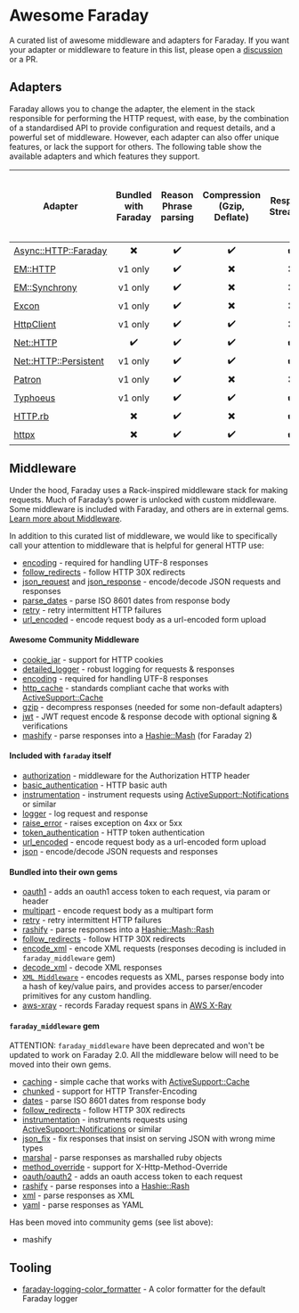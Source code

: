 # Awesome Faraday

A curated list of awesome middleware and adapters for Faraday.
If you want your adapter or middleware to feature in this list, please open a [discussion](https://github.com/lostisland/awesome-faraday/discussions) or a PR.

## Adapters

Faraday allows you to change the adapter, the element in the stack responsible for performing the HTTP request, with ease, by the combination of a standardised API to provide configuration and request details, and a powerful set of middleware.
However, each adapter can also offer unique features, or lack the support for others.
The following table show the available adapters and which features they support.

| Adapter | Bundled with Faraday | Reason Phrase parsing | Compression (Gzip, Deflate) | Response Streaming | Parallel Requests | GET, HEAD, DELETE, TRACE Request Body | HEAD Response Body | TRACE Method | Local Socket Binding |
| ----------------------- |  :---:  | :----: | :----: | :----: | :----: | :----: | :----: | :----: | :----: |
| [Async::HTTP::Faraday]  |   ✖️    |   ✔️   |   ✔️   |   ✔️   |   ✔️   |   ✔️   |   ✔️   |   ✔️   |   ✔️   |
| [EM::HTTP]              | v1 only |   ✔️   |   ✖️   |   ✖️   |   ✔️   |   ✔️   |   ✖️   |   ✔️   |   ✔️   |
| [EM::Synchrony]         | v1 only |   ✔️   |   ✖️   |   ✖️   |   ✔️   |   ✔️   |   ✖️   |   ✔️   |   ✔️   |
| [Excon]                 | v1 only |   ✔️   |   ✖️   |   ✖️   |   ✖️   |   ✔️   |   ✔️   |   ✔️   |   ✖️   |
| [HttpClient]            | v1 only |   ✔️   |   ✔️   |   ✖️   |   ✖️   |   ✔️   |   ✔️   |   ✔️   |   ✔️   |
| [Net::HTTP]             |   ✔️     |   ✔️   |   ✔️   |   ✔️   |   ✖️   |   ✔️   |   ✔️   |   ✔️   |   ✖️   |
| [Net::HTTP::Persistent] | v1 only |   ✔️   |   ✔️   |   ✔️   |   ✖️   |   ✔️   |   ✔️   |   ✔️   |   ✖️   |
| [Patron]                | v1 only |   ✔️   |   ✖️   |   ✖️   |   ✖️   |   ✖️   |   ✔️   |   ✖️   |   ✖️   |
| [Typhoeus]              | v1 only |   ✔️   |   ✔️   |   ✔️   |   ✔️   |   ✔️   |   ✔️   |   ✔️   |   ✖️   |
| [HTTP.rb]               |   ✖️     |   ✔️   |   ✖️   |   ✔️   |   ✖️   |   ✔️   |   ✖️   |   ✔️   |   ✔️   |
| [httpx]                 |   ✖️     |   ✔️   |   ✔️   |   ✔️   |   ✔️   |   ✔️   |   ✔️   |   ✔️   |   ✔️   |

## Middleware

Under the hood, Faraday uses a Rack-inspired middleware stack for making requests. Much of Faraday’s power is unlocked with custom middleware. Some middleware is included with Faraday, and others are in external gems. [Learn more about Middleware](https://lostisland.github.io/faraday/#/middleware/index).

In addition to this curated list of middleware, we would like to specifically call your attention to middleware that is helpful for general HTTP use:

- [encoding](https://github.com/ma2gedev/faraday-encoding) - required for handling UTF-8 responses
- [follow_redirects](https://github.com/tisba/faraday-follow-redirects) - follow HTTP 30X redirects
- [json_request](https://lostisland.github.io/faraday/#/middleware/included/json?id=json-requests) and [json_response](https://lostisland.github.io/faraday/#/middleware/included/json?id=json-responses) - encode/decode JSON requests and responses
- [parse_dates](https://github.com/AlexWayfer/faraday-parse_dates) - parse ISO 8601 dates from response body
- [retry](https://github.com/lostisland/faraday-retry) - retry intermittent HTTP failures
- [url_encoded](https://lostisland.github.io/faraday/#/middleware/included/url-encoding) - encode request body as a url-encoded form upload

#### Awesome Community Middleware

- [cookie_jar](https://github.com/miyagawa/faraday-cookie_jar) - support for HTTP cookies
- [detailed_logger](https://github.com/envylabs/faraday-detailed_logger) - robust logging for requests & responses
- [encoding](https://github.com/ma2gedev/faraday-encoding) - required for handling UTF-8 responses
- [http_cache](https://github.com/sourcelevel/faraday-http-cache) - standards compliant cache that works with [ActiveSupport::Cache](https://api.rubyonrails.org/classes/ActiveSupport/Cache/Store.html)
- [gzip](https://github.com/bodrovis/faraday-gzip) - decompress responses (needed for some non-default adapters)
- [jwt](https://github.com/nov/faraday-jwt) - JWT request encode & response decode with optional signing & verifications
- [mashify](https://github.com/sue445/faraday-mashify) - parse responses into a [Hashie::Mash](https://github.com/hashie/hashie) (for Faraday 2)

#### Included with `faraday` itself

- [authorization](https://github.com/lostisland/faraday/blob/main/lib/faraday/request/authorization.rb) - middleware for the Authorization HTTP header
- [basic_authentication](https://lostisland.github.io/faraday/#/middleware/included/authentication?id=basic-authentication) - HTTP basic auth
- [instrumentation](https://lostisland.github.io/faraday/#/middleware/included/instrumentation) - instrument requests using [ActiveSupport::Notifications](https://api.rubyonrails.org/classes/ActiveSupport/Notifications.html) or similar
- [logger](https://lostisland.github.io/faraday/#/middleware/included/logging) - log request and response
- [raise_error](https://lostisland.github.io/faraday/#/middleware/included/raising-errors) - raises exception on 4xx or 5xx
- [token_authentication](https://lostisland.github.io/faraday/#/middleware/included/authentication) - HTTP token authentication
- [url_encoded](https://lostisland.github.io/faraday/#/middleware/included/url-encoding) - encode request body as a url-encoded form upload
- [json](https://github.com/lostisland/faraday_middleware) - encode/decode JSON requests and responses

#### Bundled into their own gems

- [oauth1](https://github.com/gemhome/faraday-oauth1) - adds an oauth1 access token to each request, via param or header
- [multipart](https://github.com/lostisland/faraday-multipart) - encode request body as a multipart form
- [retry](https://github.com/lostisland/faraday-retry) - retry intermittent HTTP failures
- [rashify](https://github.com/lostisland/faraday-rashify) - parse responses into a [Hashie::Mash::Rash](https://github.com/hashie/hashie)
- [follow_redirects](https://github.com/tisba/faraday-follow-redirects) - follow HTTP 30X redirects
- [encode_xml](https://github.com/AlexWayfer/faraday-encode_xml) - encode XML requests (responses decoding is included in `faraday_middleware` gem)
- [decode_xml](https://github.com/soberstadt/faraday-decode_xml) - decode XML responses
- [`XML Middleware`](https://github.com/gemhome/faraday-xml) - encodes requests as XML, parses response body into a hash of key/value pairs, and provides access to parser/encoder primitives for any custom handling.
- [aws-xray](https://github.com/jayzes/faraday-aws-xray) - records Faraday request spans in [AWS X-Ray](https://aws.amazon.com/xray/)

#### `faraday_middleware` gem

ATTENTION: `faraday_middleware` have been deprecated and won't be updated to work on Faraday 2.0.
All the middleware below will need to be moved into their own gems.

- [caching](https://github.com/lostisland/faraday_middleware/blob/main/docs/caching_responses.md) - simple cache that works with [ActiveSupport::Cache](https://api.rubyonrails.org/classes/ActiveSupport/Cache/Store.html)
- [chunked](https://github.com/lostisland/faraday_middleware/blob/main/lib/faraday_middleware/response/chunked.rb) - support for HTTP Transfer-Encoding
- [dates](https://github.com/lostisland/faraday_middleware/blob/main/lib/faraday_middleware/response/parse_dates.rb) - parse ISO 8601 dates from response body
- [follow_redirects](https://github.com/lostisland/faraday_middleware/blob/main/lib/faraday_middleware/response/follow_redirects.rb) - follow HTTP 30X redirects
- [instrumentation](https://github.com/lostisland/faraday_middleware/blob/main/lib/faraday_middleware/instrumentation.rb) - instruments requests using [ActiveSupport::Notifications](https://api.rubyonrails.org/classes/ActiveSupport/Notifications.html) or similar
- [json_fix](https://github.com/lostisland/faraday_middleware/blob/main/lib/faraday_middleware/response/parse_json.rb) - fix responses that insist on serving JSON with wrong mime types
- [marshal](https://github.com/lostisland/faraday_middleware/blob/main/lib/faraday_middleware/response/parse_marshal.rb) - parse responses as marshalled ruby objects
- [method_override](https://github.com/lostisland/faraday_middleware/blob/main/docs/method_override.md) - support for X-Http-Method-Override
- [oauth/oauth2](https://github.com/lostisland/faraday_middleware/blob/main/docs/oauth.md) - adds an oauth access token to each request
- [rashify](https://github.com/lostisland/faraday_middleware/blob/main/lib/faraday_middleware/response/rashify.rb) - parse responses into a [Hashie::Rash](https://github.com/hashie/hashie)
- [xml](https://github.com/lostisland/faraday_middleware/blob/main/lib/faraday_middleware/response/parse_xml.rb) - parse responses as XML
- [yaml](https://github.com/lostisland/faraday_middleware/blob/main/lib/faraday_middleware/response/parse_yaml.rb) - parse responses as YAML

Has been moved into community gems (see list above):

- mashify

## Tooling

- [faraday-logging-color_formatter](https://github.com/kobusjoubert/faraday-logging-color_formatter) - A color formatter for the default Faraday logger

[Async::HTTP::Faraday]:   https://github.com/socketry/async-http-faraday
[EM::HTTP]:               https://github.com/lostisland/faraday-em_http
[EM::Synchrony]:          https://github.com/lostisland/faraday-em_synchrony
[Excon]:                  https://github.com/lostisland/faraday-excon
[HttpClient]:             https://github.com/lostisland/faraday-httpclient
[Net::HTTP]:              https://github.com/lostisland/faraday-net_http
[Net::HTTP::Persistent]:  https://github.com/lostisland/faraday-net_http_persistent
[Patron]:                 https://github.com/lostisland/faraday-patron
[Typhoeus]:               https://github.com/dleavitt/faraday-typhoeus
[HTTP.rb]:                https://github.com/lostisland/faraday-http
[httpx]:                  https://honeyryderchuck.gitlab.io/httpx/wiki/Faraday-Adapter
